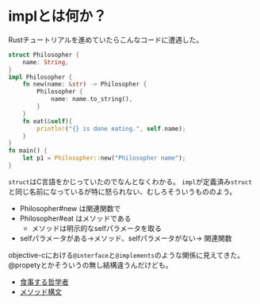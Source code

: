 # implとは何か？

Rustチュートリアルを進めていたらこんなコードに遭遇した。

```rust
struct Philosopher {
    name: String,
}
impl Philosopher {
    fn new(name: &str) -> Philosopher {
        Philosopher {
            name: name.to_string(),
        }
    }
    fn eat(&self){
        println!("{} is done eating.", self.name);
    }
}
fn main() {
    let p1 = Philosopher::new("Philosopher name");
}
```

`struct`はC言語をかじっていたのでなんとなくわかる。
`impl`が定義済み`struct`と同じ名前になっているが特に怒られない、むしろそういうもののよう。

- Philosopher#new は関連関数で
- Philosopher#eat はメソッドである
    - メソッドは明示的なselfパラメータを取る
- selfパラメータがある->メソッド、selfパラメータがない-> 関連関数

objective-cにおける`@interface`と`@implements`のような関係に見えてきた。
@propetyとかそういうの無し結構違うんだけども。

- [食事する哲学者](https://rust-lang-ja.github.io/the-rust-programming-language-ja/1.6/book/dining-philosophers.html)
- [メソッド構文](https://rust-lang-ja.github.io/the-rust-programming-language-ja/1.6/book/method-syntax.html)
